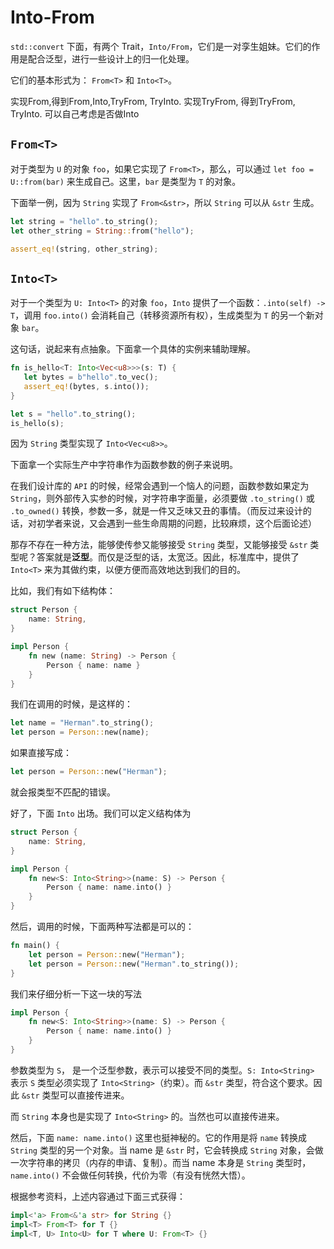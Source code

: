 # Into-From

`std::convert` 下面，有两个 Trait，`Into/From`，它们是一对孪生姐妹。它们的作用是配合泛型，进行一些设计上的归一化处理。

它们的基本形式为： `From<T>` 和 `Into<T>`。

实现From,得到From,Into,TryFrom, TryInto.
实现TryFrom, 得到TryFrom, TryInto. 可以自己考虑是否做Into

## `From<T>`

对于类型为 `U` 的对象 `foo`，如果它实现了 `From<T>`，那么，可以通过 `let foo = U::from(bar)` 来生成自己。这里，`bar` 是类型为 `T` 的对象。

下面举一例，因为 `String` 实现了 `From<&str>`，所以 `String` 可以从 `&str` 生成。

```rust
let string = "hello".to_string();
let other_string = String::from("hello");

assert_eq!(string, other_string);
```

## `Into<T>`

对于一个类型为 `U: Into<T>` 的对象 `foo`，`Into` 提供了一个函数：`.into(self) -> T`，调用 `foo.into()` 会消耗自己（转移资源所有权），生成类型为 `T` 的另一个新对象 `bar`。

这句话，说起来有点抽象。下面拿一个具体的实例来辅助理解。

```rust
fn is_hello<T: Into<Vec<u8>>>(s: T) {
   let bytes = b"hello".to_vec();
   assert_eq!(bytes, s.into());
}

let s = "hello".to_string();
is_hello(s);
```

因为 `String` 类型实现了 `Into<Vec<u8>>`。

下面拿一个实际生产中字符串作为函数参数的例子来说明。

在我们设计库的 `API` 的时候，经常会遇到一个恼人的问题，函数参数如果定为 `String`，则外部传入实参的时候，对字符串字面量，必须要做 `.to_string()` 或 `.to_owned()` 转换，参数一多，就是一件又乏味又丑的事情。（而反过来设计的话，对初学者来说，又会遇到一些生命周期的问题，比较麻烦，这个后面论述）

那存不存在一种方法，能够使传参又能够接受 `String` 类型，又能够接受 `&str` 类型呢？答案就是**泛型**。而仅是泛型的话，太宽泛。因此，标准库中，提供了 `Into<T>` 来为其做约束，以便方便而高效地达到我们的目的。

比如，我们有如下结构体：

```rust
struct Person {
    name: String,
}

impl Person {
    fn new (name: String) -> Person {
        Person { name: name }
    }
}
```

我们在调用的时候，是这样的：

```rust
let name = "Herman".to_string();
let person = Person::new(name);
```

如果直接写成：

```rust
let person = Person::new("Herman");
```

就会报类型不匹配的错误。

好了，下面 `Into` 出场。我们可以定义结构体为

```rust
struct Person {
    name: String,
}

impl Person {
    fn new<S: Into<String>>(name: S) -> Person {
        Person { name: name.into() }
    }
}
```

然后，调用的时候，下面两种写法都是可以的：

```rust
fn main() {
    let person = Person::new("Herman");
    let person = Person::new("Herman".to_string());
}
```

我们来仔细分析一下这一块的写法

```rust
impl Person {
    fn new<S: Into<String>>(name: S) -> Person {
        Person { name: name.into() }
    }
}
```

参数类型为 `S`， 是一个泛型参数，表示可以接受不同的类型。`S: Into<String>` 表示 `S` 类型必须实现了 `Into<String>`（约束）。而 `&str` 类型，符合这个要求。因此 `&str` 类型可以直接传进来。

而 `String` 本身也是实现了 `Into<String>` 的。当然也可以直接传进来。

然后，下面 `name: name.into()` 这里也挺神秘的。它的作用是将 `name` 转换成 `String` 类型的另一个对象。当 name 是 `&str` 时，它会转换成 `String` 对象，会做一次字符串的拷贝（内存的申请、复制）。而当 name 本身是 `String` 类型时，`name.into()` 不会做任何转换，代价为零（有没有恍然大悟）。

根据参考资料，上述内容通过下面三式获得：

```rust
impl<'a> From<&'a str> for String {}
impl<T> From<T> for T {}
impl<T, U> Into<U> for T where U: From<T> {}
```